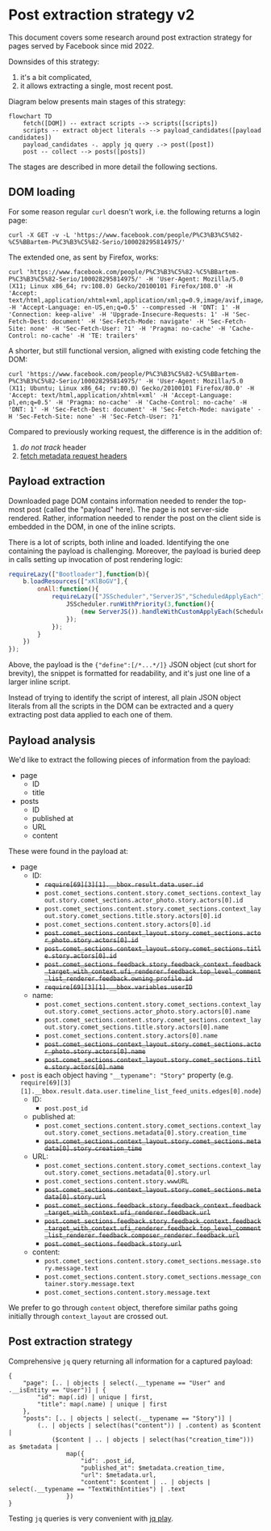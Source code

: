 # Post extraction strategy v2

This document covers some research around post extraction strategy for pages served by Facebook since mid 2022.

Downsides of this strategy:

1. it's a bit complicated,
2. it allows extracting a single, most recent post.

Diagram below presents main stages of this strategy:

```mermaid
flowchart TD
    fetch([DOM]) -- extract scripts --> scripts([scripts])
    scripts -- extract object literals --> payload_candidates([payload candidates])
    payload_candidates -. apply jq query .-> post([post])
    post -- collect --> posts([posts])
```

The stages are described in more detail the following sections.

## DOM loading

For some reason regular `curl` doesn't work, i.e. the following returns a login page:

```
curl -X GET -v -L 'https://www.facebook.com/people/P%C3%B3%C5%82-%C5%BBartem-P%C3%B3%C5%82-Serio/100028295814975/'
```

The extended one, as sent by Firefox, works:

```
curl 'https://www.facebook.com/people/P%C3%B3%C5%82-%C5%BBartem-P%C3%B3%C5%82-Serio/100028295814975/' -H 'User-Agent: Mozilla/5.0 (X11; Linux x86_64; rv:108.0) Gecko/20100101 Firefox/108.0' -H 'Accept: text/html,application/xhtml+xml,application/xml;q=0.9,image/avif,image/webp,*/*;q=0.8' -H 'Accept-Language: en-US,en;q=0.5' --compressed -H 'DNT: 1' -H 'Connection: keep-alive' -H 'Upgrade-Insecure-Requests: 1' -H 'Sec-Fetch-Dest: document' -H 'Sec-Fetch-Mode: navigate' -H 'Sec-Fetch-Site: none' -H 'Sec-Fetch-User: ?1' -H 'Pragma: no-cache' -H 'Cache-Control: no-cache' -H 'TE: trailers'
```

A shorter, but still functional version, aligned with existing code fetching the DOM:

```
curl 'https://www.facebook.com/people/P%C3%B3%C5%82-%C5%BBartem-P%C3%B3%C5%82-Serio/100028295814975/' -H 'User-Agent: Mozilla/5.0 (X11; Ubuntu; Linux x86_64; rv:80.0) Gecko/20100101 Firefox/80.0' -H 'Accept: text/html,application/xhtml+xml' -H 'Accept-Language: pl,en;q=0.5' -H 'Pragma: no-cache' -H 'Cache-Control: no-cache' -H 'DNT: 1' -H 'Sec-Fetch-Dest: document' -H 'Sec-Fetch-Mode: navigate' -H 'Sec-Fetch-Site: none' -H 'Sec-Fetch-User: ?1'
```

Compared to previously working request, the difference is in the addition of:

1. _do not track_ header
2. [fetch metadata request headers](https://developer.mozilla.org/en-US/docs/Glossary/Fetch_metadata_request_header)

## Payload extraction

Downloaded page DOM contains information needed to render the top-most post (called the "payload" here). The page is not server-side rendered. Rather, information needed to render the post on the client side is embedded in the DOM, in one of the inline scripts.

There is a lot of scripts, both inline and loaded. Identifying the one containing the payload is challenging. Moreover, the payload is buried deep in calls setting up invocation of post rendering logic:

```javascript
requireLazy(["Bootloader"],function(b){
    b.loadResources(["xKlBoGV"],{
        onAll:function(){
            requireLazy(["JSScheduler","ServerJS","ScheduledApplyEach"],function(JSScheduler,ServerJS,ScheduledApplyEach){
                JSScheduler.runWithPriority(3,function(){
                    (new ServerJS()).handleWithCustomApplyEach(ScheduledApplyEach,{"define":[/*...*/]});
                });
            });
        }
    })
});
```

Above, the payload is the `{"define":[/*...*/]}` JSON object (cut short for brevity), the snippet is formatted for readability, and it's just one line of a larger inline script.

Instead of trying to identify the script of interest, all plain JSON object literals from all the scripts in the DOM can be extracted and a query extracting post data applied to each one of them.

## Payload analysis

We'd like to extract the following pieces of information from the payload:

* page
  * ID
  * title
* posts
  * ID
  * published at
  * URL
  * content

These were found in the payload at:

* page
  * ID:
    * ~~`require[69][3][1].__bbox.result.data.user.id`~~
    * `post.comet_sections.content.story.comet_sections.context_layout.story.comet_sections.actor_photo.story.actors[0].id`
    * `post.comet_sections.content.story.comet_sections.context_layout.story.comet_sections.title.story.actors[0].id`
    * `post.comet_sections.content.story.actors[0].id`
    * ~~`post.comet_sections.context_layout.story.comet_sections.actor_photo.story.actors[0].id`~~
    * ~~`post.comet_sections.context_layout.story.comet_sections.title.story.actors[0].id`~~
    * ~~`post.comet_sections.feedback.story.feedback_context.feedback_target_with_context.ufi_renderer.feedback.top_level_comment_list_renderer.feedback.owning_profile.id`~~
    * ~~`require[69][3][1].__bbox.variables.userID`~~
  * name:
    * `post.comet_sections.content.story.comet_sections.context_layout.story.comet_sections.actor_photo.story.actors[0].name`
    * `post.comet_sections.content.story.comet_sections.context_layout.story.comet_sections.title.story.actors[0].name`
    * `post.comet_sections.content.story.actors[0].name`
    * ~~`post.comet_sections.context_layout.story.comet_sections.actor_photo.story.actors[0].name`~~
    * ~~`post.comet_sections.context_layout.story.comet_sections.title.story.actors[0].name`~~
* `post` is each object having `"__typename": "Story"` property (e.g. `require[69][3][1].__bbox.result.data.user.timeline_list_feed_units.edges[0].node`)
  * ID:
    * `post.post_id`
  * published at:
    * `post.comet_sections.content.story.comet_sections.context_layout.story.comet_sections.metadata[0].story.creation_time`
    * ~~`post.comet_sections.context_layout.story.comet_sections.metadata[0].story.creation_time`~~
  * URL:
    * `post.comet_sections.content.story.comet_sections.context_layout.story.comet_sections.metadata[0].story.url`
    * `post.comet_sections.content.story.wwwURL`
    * ~~`post.comet_sections.context_layout.story.comet_sections.metadata[0].story.url`~~
    * ~~`post.comet_sections.feedback.story.feedback_context.feedback_target_with_context.ufi_renderer.feedback.url`~~
    * ~~`post.comet_sections.feedback.story.feedback_context.feedback_target_with_context.ufi_renderer.feedback.top_level_comment_list_renderer.feedback.composer_renderer.feedback.url`~~
    * ~~`post.comet_sections.feedback.story.url`~~
  * content:
    * `post.comet_sections.content.story.comet_sections.message.story.message.text`
    * `post.comet_sections.content.story.comet_sections.message_container.story.message.text`
    * `post.comet_sections.content.story.message.text`

We prefer to go through `content` object, therefore similar paths going initially through `context_layout` are crossed out.

## Post extraction strategy

Comprehensive `jq` query returning all information for a captured payload:

```jq
{
    "page": [.. | objects | select(.__typename == "User" and .__isEntity == "User")] | {
        "id": map(.id) | unique | first,
        "title": map(.name) | unique | first
    },
    "posts": [.. | objects | select(.__typename == "Story")] |
        (.. | objects | select(has("content")) | .content) as $content |
            ($content | .. | objects | select(has("creation_time"))) as $metadata |
                map({
                    "id": .post_id,
                    "published_at": $metadata.creation_time,
                    "url": $metadata.url,
                    "content": $content | .. | objects | select(.__typename == "TextWithEntities") | .text
                })
}
```

Testing `jq` queries is very convenient with [jq play](https://jqplay.org/).
